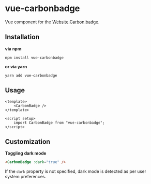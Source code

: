 # vue-carbonbadge
Vue component for the [Website Carbon badge](https://www.websitecarbon.com/badge/).

## Installation
**via npm**
```shell
npm install vue-carbonbadge
```

**or via yarn**
```shell
yarn add vue-carbonbadge
```

## Usage
```vue
<template>
    <CarbonBadge />
</template>

<script setup>
    import CarbonBadge from "vue-carbonbadge";
</script>
```

## Customization
**Toggling dark mode**
```html
<CarbonBadge :dark="true" />
```

If the `dark` property is not specified, dark mode is detected as per user system preferences.
